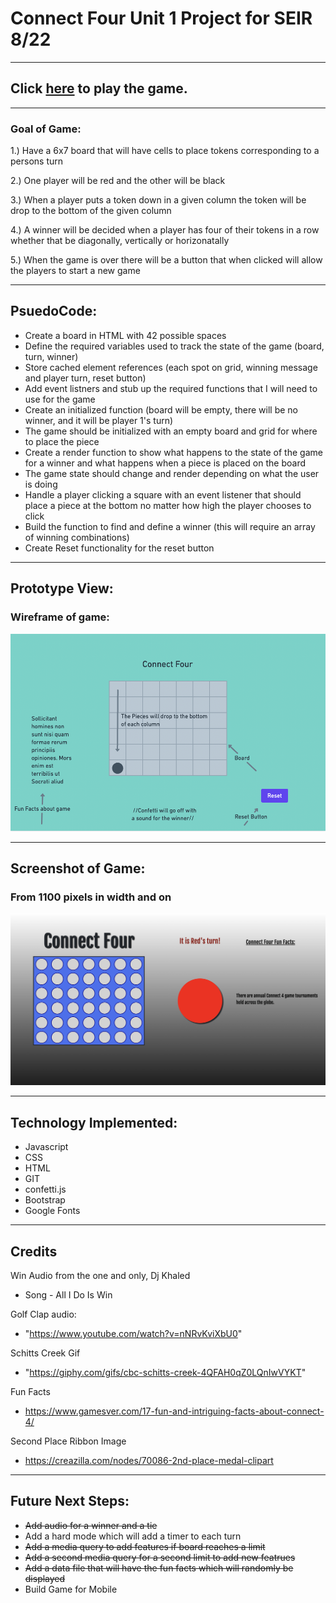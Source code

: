 # Connect Four Unit 1 Project for SEIR 8/22

---

## Click [here](https://chris-elliott-connect-four.netlify.app/) to play the game.
---





### Goal of Game:

1.) Have a 6x7 board that will have cells to place tokens corresponding to a persons turn 

2.) One player will be red and the other will be black 

3.) When a player puts a token down in a given column the token will be drop to the bottom of the given column 

4.) A winner will be decided when a player has four of their tokens in a row whether that be diagonally, vertically or horizonatally

5.) When the game is over there will be a button that when clicked will allow the players to start a new game 

---
## PsuedoCode:

- Create a board in HTML with 42 possible spaces 
- Define the required variables used to track the state of the game (board, turn, winner)
- Store cached element references (each spot on grid, winning message and player turn, reset button)
- Add event listners and stub up the required functions that I will need to use for the game
- Create an initialized function (board will be empty, there will be no winner, and it will be player 1's turn)
- The game should be initialized with an empty board and grid for where to place the piece
- Create a render function to show what happens to the state of the game for a winner and what happens when a piece is placed on the board 
- The game state should change and render depending on what the user is doing 
- Handle a player clicking a square with an event listener that should place a piece at the bottom no matter how high the player chooses to click  
- Build the function to find and define a winner (this will require an array of winning combinations)
- Create Reset functionality for the reset button


---
## Prototype View:
### Wireframe of game:
![connect four wireframe](assets/game-wireframe.png)

---
## Screenshot of Game: 
 
### From 1100 pixels in width and on
![connect four second screenshot](assets/Screenshot-3.png)

---
## Technology Implemented: 
- Javascript
- CSS
- HTML
- GIT
- confetti.js
- Bootstrap 
- Google Fonts


---
## Credits

Win Audio from the one and only, Dj Khaled 

- Song - All I Do Is Win 

Golf Clap audio: 
  
- "https://www.youtube.com/watch?v=nNRvKviXbU0"

Schitts Creek Gif 
  
- "https://giphy.com/gifs/cbc-schitts-creek-4QFAH0qZ0LQnIwVYKT"

Fun Facts 
  
- https://www.gamesver.com/17-fun-and-intriguing-facts-about-connect-4/

Second Place Ribbon Image

- https://creazilla.com/nodes/70086-2nd-place-medal-clipart

---
## Future Next Steps:

- ~~Add audio for a winner and a tie~~
- Add a hard mode which will add a timer to each turn
- ~~Add a media query to add features if board reaches a limit~~ 
- ~~Add a second media query for a second limit to add new featrues~~ 
- ~~Add a data file that will have the fun facts which will randomly be displayed~~ 
- Build Game for Mobile